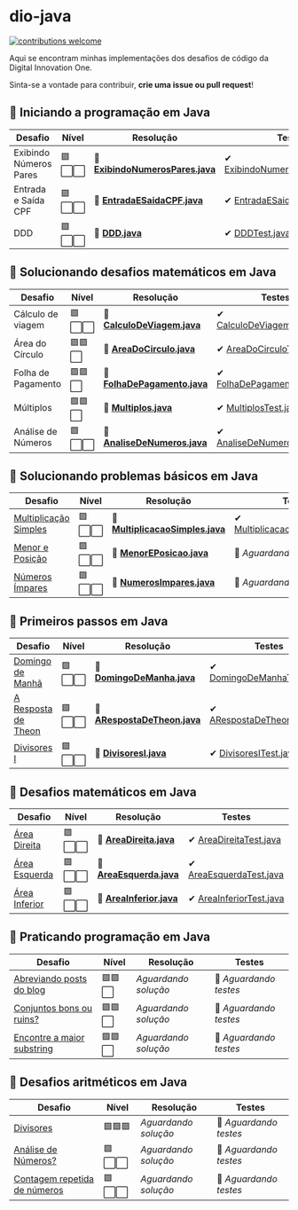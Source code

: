 # dio-java
[![contributions welcome](https://img.shields.io/badge/contributions-welcome-brightgreen.svg?style=flat)](https://github.com/dwyl/esta/issues)

Aqui se encontram minhas implementações dos desafios de código da Digital Innovation One. 

Sinta-se a vontade para contribuir, **crie uma issue ou pull request**!

## 🔸 Iniciando a programação em Java
|  Desafio  | Nível  | Resolução  |Testes  |
|-----------|--------|-----|------------|
| Exibindo Números Pares| 🟪⬜⬜   |🏅 [**ExibindoNumerosPares.java**](https://github.com/8rux40/dio-java/blob/master/src/main/java/com/tardin/desafio/iniciando_programacao_em_java/ExibindoNumerosPares.java) |✔ [ExibindoNumerosParesTest.java](https://github.com/8rux40/dio-java/blob/master/src/test/java/com/tardin/desafio/iniciando_programacao_em_java/ExibindoNumerosParesTest.java)|
| Entrada e Saída CPF    | 🟪⬜⬜  |🏅 [**EntradaESaidaCPF.java**](https://github.com/8rux40/dio-java/blob/master/src/main/java/com/tardin/desafio/iniciando_programacao_em_java/EntradaESaidaCPF.java) |✔ [EntradaESaidaCPFTest.java](https://github.com/8rux40/dio-java/blob/master/src/test/java/com/tardin/desafio/iniciando_programacao_em_java/EntradaESaidaCPFTest.java)|
| DDD                   | 🟪⬜⬜  |🏅 [**DDD.java**](https://github.com/8rux40/dio-java/blob/master/src/main/java/com/tardin/desafio/iniciando_programacao_em_java/DDD.java) |✔ [DDDTest.java](https://github.com/8rux40/dio-java/blob/master/src/test/java/com/tardin/desafio/iniciando_programacao_em_java/DDDTest.java)|

## 🔸 Solucionando desafios matemáticos em Java
|  Desafio| Nível  | Resolução |Testes |
|-----------|--------|----------|----------|
| Cálculo de viagem  | 🟪⬜⬜ |🏅 [**CalculoDeViagem.java**](https://github.com/8rux40/dio-java/blob/master/src/main/java/com/tardin/desafio/solucionando_desafios_matematicos_em_java/CalculoDeViagem.java) |✔ [CalculoDeViagemTest.java](https://github.com/8rux40/dio-java/blob/master/src/test/java/com/tardin/desafio/solucionando_desafios_matematicos_em_java/CalculoDeViagemTest.java)|
| Área do Círculo| 🟪🟪⬜ |🏅 [**AreaDoCirculo.java**](https://github.com/8rux40/dio-java/blob/master/src/main/java/com/tardin/desafio/solucionando_desafios_matematicos_em_java/AreaDoCirculo.java) |✔ [AreaDoCirculoTest.java](https://github.com/8rux40/dio-java/blob/master/src/test/java/com/tardin/desafio/solucionando_desafios_matematicos_em_java/AreaDoCirculoTest.java)|
|Folha de Pagamento|🟪🟪⬜|🏅 [**FolhaDePagamento.java**](https://github.com/8rux40/dio-java/blob/master/src/main/java/com/tardin/desafio/solucionando_desafios_matematicos_em_java/FolhaDePagamento.java) |✔ [FolhaDePagamentoTest.java](https://github.com/8rux40/dio-java/blob/master/src/test/java/com/tardin/desafio/solucionando_desafios_matematicos_em_java/FolhaDePagamentoTest.java)|
|Múltiplos|🟪🟪⬜|🏅 [**Multiplos.java**](https://github.com/8rux40/dio-java/blob/master/src/main/java/com/tardin/desafio/solucionando_desafios_matematicos_em_java/Multiplos.java) | ✔ [MultiplosTest.java](https://github.com/8rux40/dio-java/blob/master/src/test/java/com/tardin/desafio/solucionando_desafios_matematicos_em_java/MultiplosTest.java)|
|Análise de Números|🟪⬜⬜|🏅 [**AnaliseDeNumeros.java**](https://github.com/8rux40/dio-java/blob/master/src/main/java/com/tardin/desafio/solucionando_desafios_matematicos_em_java/AnaliseDeNumeros.java) | ✔ [AnaliseDeNumerosTest.java](https://github.com/8rux40/dio-java/blob/master/src/test/java/com/tardin/desafio/solucionando_desafios_matematicos_em_java/AnaliseDeNumerosTest.java)|

## 🔸 Solucionando problemas básicos em Java
|  Desafio| Nível  | Resolução |Testes |
|-----------|--------|----------|----------|
|[Multiplicação Simples](https://github.com/8rux40/dio-java/issues/1)|🟪⬜⬜|🏅 [**MultiplicacaoSimples.java**](https://github.com/8rux40/dio-java/blob/master/src/main/java/com/tardin/desafio/solucionando_problemas_basicos_em_java/MultiplicacaoSimples.java)|✔ [MultiplicacaoSimplesTest.java](https://github.com/8rux40/dio-java/blob/master/src/test/java/com/tardin/desafio/solucionando_problemas_basicos_em_java/MultiplicacaoSimplesTest.java)|
|[Menor e Posição ](https://github.com/8rux40/dio-java/issues/2)|🟪⬜⬜|🏅 [**MenorEPosicao.java**](https://github.com/8rux40/dio-java/blob/master/src/main/java/com/tardin/desafio/solucionando_problemas_basicos_em_java/MenorEPosicao.java)|🚫 _Aguardando testes_|
|[Números Ímpares ](https://github.com/8rux40/dio-java/issues/3)|🟪⬜⬜|🏅 [**NumerosImpares.java**](https://github.com/8rux40/dio-java/blob/master/src/main/java/com/tardin/desafio/solucionando_problemas_basicos_em_java/NumerosImpares.java)|🚫 _Aguardando testes_|

## 🔸 Primeiros passos em Java
|  Desafio| Nível  | Resolução |Testes |
|-----------|--------|----------|----------|
|[Domingo de Manhã](https://github.com/8rux40/dio-java/issues/12)|🟪⬜⬜|🏅 [**DomingoDeManha.java**](https://github.com/8rux40/dio-java/blob/master/src/main/java/com/tardin/desafio/primeiros_passos_em_java/DomingoDeManha.java)|✔ [DomingoDeManhaTest.java](https://github.com/8rux40/dio-java/blob/master/src/test/java/com/tardin/desafio/primeiros_passos_em_java/DomingoDeManhaTest.java)|
|[A Resposta de Theon](https://github.com/8rux40/dio-java/issues/13)|🟪⬜⬜|🏅 [**ARespostaDeTheon.java**](https://github.com/8rux40/dio-java/blob/master/src/main/java/com/tardin/desafio/primeiros_passos_em_java/ARespostaDeTheon.java)|✔ [ARespostaDeTheonTest.java](https://github.com/8rux40/dio-java/blob/master/src/test/java/com/tardin/desafio/primeiros_passos_em_java/ARespostaDeTheonTest.java)|
|[Divisores I](https://github.com/8rux40/dio-java/issues/14)|🟪⬜⬜|🏅 [**DivisoresI.java**](https://github.com/8rux40/dio-java/blob/master/src/main/java/com/tardin/desafio/primeiros_passos_em_java/DivisoresI.java)|✔ [DivisoresITest.java](https://github.com/8rux40/dio-java/blob/master/src/test/java/com/tardin/desafio/primeiros_passos_em_java/DivisoresITest.java)|

## 🔸 Desafios matemáticos em Java
|  Desafio| Nível  | Resolução |Testes |
|-----------|--------|----------|----------|
|[Área Direita](https://github.com/8rux40/dio-java/issues/15)|🟪⬜⬜|🏅 [**AreaDireita.java**](https://github.com/8rux40/dio-java/blob/master/src/main/java/com/tardin/desafio/desafios_matematicos_em_java/AreaDireita.java)|✔ [AreaDireitaTest.java](https://github.com/8rux40/dio-java/blob/master/src/test/java/com/tardin/desafio/desafios_matematicos_em_java/AreaDireitaTest.java)|
|[Área Esquerda](https://github.com/8rux40/dio-java/issues/16)|🟪⬜⬜|🏅 [**AreaEsquerda.java**](https://github.com/8rux40/dio-java/blob/master/src/main/java/com/tardin/desafio/desafios_matematicos_em_java/AreaEsquerda.java)|✔ [AreaEsquerdaTest.java](https://github.com/8rux40/dio-java/blob/master/src/test/java/com/tardin/desafio/desafios_matematicos_em_java/AreaEsquerdaTest.java)|
|[Área Inferior](https://github.com/8rux40/dio-java/issues/17)|🟪⬜⬜|🏅 [**AreaInferior.java**](https://github.com/8rux40/dio-java/blob/master/src/main/java/com/tardin/desafio/desafios_matematicos_em_java/AreaInferior.java)|✔ [AreaInferiorTest.java](https://github.com/8rux40/dio-java/blob/master/src/test/java/com/tardin/desafio/desafios_matematicos_em_java/AreaInferiorTest.java)|

## 🔸 Praticando programação em Java
|  Desafio| Nível  | Resolução |Testes |
|-----------|--------|----------|----------|
|[Abreviando posts do blog](https://github.com/8rux40/dio-java/issues/4)|🟪🟪⬜|_Aguardando solução_|🚫 _Aguardando testes_|
|[Conjuntos bons ou ruins?](https://github.com/8rux40/dio-java/issues/5)|🟪🟪⬜|_Aguardando solução_|🚫 _Aguardando testes_|
|[Encontre a maior substring](https://github.com/8rux40/dio-java/issues/6)|🟪🟪⬜|_Aguardando solução_|🚫 _Aguardando testes_|


## 🔸 Desafios aritméticos em Java
|  Desafio| Nível  | Resolução |Testes |
|-----------|--------|----------|----------|
|[Divisores](https://github.com/8rux40/dio-java/issues/9)|🟪🟪🟪|_Aguardando solução_|🚫 _Aguardando testes_|
|[Análise de Números?](https://github.com/8rux40/dio-java/issues/10)|🟪⬜⬜|_Aguardando solução_|🚫 _Aguardando testes_|
|[Contagem repetida de números](https://github.com/8rux40/dio-java/issues/11)|🟪⬜⬜|_Aguardando solução_|🚫 _Aguardando testes_
